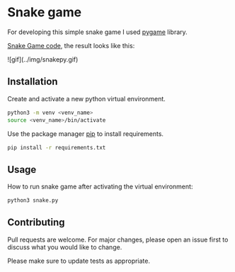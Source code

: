 # Snake game

For developing this simple snake game I used [pygame](https://www.pygame.org/docs/) library.

[Snake Game code](https://github.com/joaobotelho072002/python/tree/main/snake), the result looks like this:

<div class="image-align" markdown> ![gif](../img/snakepy.gif) </div>

## Installation

Create and activate a new python virtual environment.

```bash
python3 -m venv <venv_name>
source <venv_name>/bin/activate
```

Use the package manager [pip](https://pip.pypa.io/en/stable/) to install requirements.

```bash
pip install -r requirements.txt
```

## Usage

How to run snake game after activating the virtual environment:

```bash
python3 snake.py
```

## Contributing

Pull requests are welcome. For major changes, please open an issue first to discuss what you would like to change.

Please make sure to update tests as appropriate.
